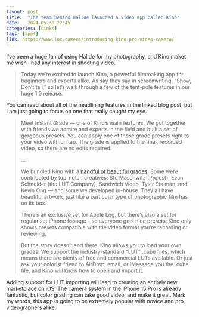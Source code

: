```yaml
---
layout: post
title:  "The team behind Halide launched a video app called Kino"
date:   2024-05-30 22:45
categories: [Links]
tags: [apps]
link: https://www.lux.camera/introducing-kino-pro-video-camera/
---
```


I’ve been a huge fan of using Halide for my photography, and Kino makes me wish I had any interest in shooting video.

>Today we’re excited to launch Kino, a powerful filmmaking app for beginners and experts alike. As say they say in screenwriting, “Show, Don’t tell,” so let’s walk through a few of the tent-pole features in our huge 1.0 release.

You can read about all of the headlining features in the linked blog post, but I am just going to focus on one that really caught my eye.

>Meet Instant Grade — one of Kino’s main features. We got together with friends we admire and experts in the field and built a set of gorgeous presets. You can apply one of those grade presets right to your video with on tap. The grade is applied to the final, recorded video, so there are no edits required.
>
>…
>
>We bundled Kino with a [handful of beautiful grades](https://www.shotwithkino.com/presets). Some were contributed by top-notch creatives: Stu Maschwitz (Prolost), Evan Schneider (the LUT Company), Sandwich Video, Tyler Stalman, and Kevin Ong — and some we developed in-house. They all have beautiful artwork, just like a particular type of photographic film has on its box.
>
>There’s an exclusive set for Apple Log, but there’s also a set for regular set iPhone footage - so everyone gets nice presets. Kino only shows presets compatible with the video format you’re recording or reviewing.
>
>But the story doesn’t end there. Kino allows you to load your own grades! We support the industry-standard “LUT” .cube files, which means there are plenty of free and commercial LUTs available. Or just ask your colorist friend to AirDrop, email, or iMessage you the .cube file, and Kino will know how to open and import it.

Adding support for LUT importing will lead to creating an entirely new marketplace on iOS. The camera system in the iPhone 15 Pro is already fantastic, but color grading can take good video, and make it great. Mark my words, this app is going to be extremely popular with novice and pro videographers alike.
